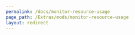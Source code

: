```yaml
---
permalink: /docs/monitor-resource-usage
page_path: /Extras/mods/monitor-resource-usage
layout: redirect
---
```

